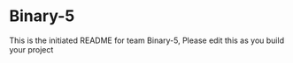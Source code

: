 # Binary-5
This is the initiated README for team Binary-5, Please edit this as you build your project
